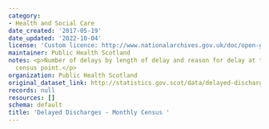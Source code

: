 ```yaml
---
category:
- Health and Social Care
date_created: '2017-05-19'
date_updated: '2022-10-04'
license: 'Custom licence: http://www.nationalarchives.gov.uk/doc/open-government-licence/version/3/'
maintainer: Public Health Scotland
notes: <p>Number of delays by length of delay and reason for delay at the monthly
  census point.</p>
organization: Public Health Scotland
original_dataset_link: http://statistics.gov.scot/data/delayed-discharges-monthly-census
records: null
resources: []
schema: default
title: 'Delayed Discharges - Monthly Census '
---
```

